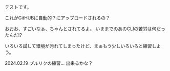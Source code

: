 
テストです。

これがGitHUBに自動的？にアップロードされるの？

おおお、すごいなぁ、ちゃんとされてるよ。
いままでのあのCLIの苦労は何だったんだ!?

いろいろ試して環境が汚れてしまったけど、まぁもう少しいろいろと練習しよう。

2024.02.19 プルリクの練習... 出来るかな？
